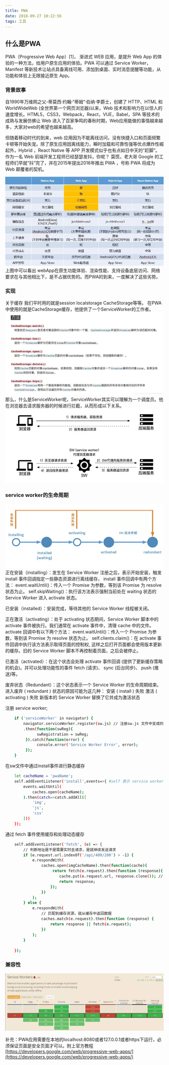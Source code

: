 ```yaml
---
title: PWA
date: 2018-09-27 10:22:56
tags: 工具
---
```

## 什么是PWA
PWA（Progressive Web App）[1]， 渐进式 WEB 应用，是提升 Web App 的体验的一种方法，给用户原生应用的体验。PWA 可以通过 Service Worker， Manifest 等新技术让站点具备离线可用、添加到桌面、实时消息提醒等功能，从功能和体验上无限接近原生 App。

### 背景故事

自1990年万维网之父-蒂莫西·约翰·“蒂姆”·伯纳·李爵士，创建了 HTTP、HTML 和 WorldWideWeb (全世界第一个网页浏览器)以来，Web 技术和影响力在以惊人的速度增长。HTML5，CSS3，Webpack，React，VUE，Babel，SPA 等技术的成熟与发展仿佛让 Web 进入了百家争鸣的春秋时期，Web应用能做的事情越来越多，大家对web的希望也越来越高。

但随着移动时代的到来，web 应用因为不能离线访问，没有快捷入口和页面频繁卡顿等开始失宠。除了原生应用因离线能力，瞬时加载和可靠性强等优点爆炸性崛起外，Hybrid ，React Native 等 APP 开发模式似乎也有点如日中天的“赶脚”。作为一名 Web 前端开发工程师已经瑟瑟发抖，你呢？ 莫慌，老大哥 Google 的工程师们早就“抖”完了，并在2015年提出2016年推出 PWA ，号称 PWA 将成为 Web 颠覆者的契机。

![](PWA/640.jpg)
上图中可以看出 webApp在原生功能体验、渲染性能、支持设备底层访问、网络要求在与其他相比下，是不占据优势的。而PWA的到来，一度解决了这些劣势。

### 实现
关于缓存
我们平时用的就是session localstorage CacheStorage等等。
在PWA中使用的就是CacheStorage缓存，他提供了一个ServiceWorker的工作者。
![](PWA/161fb4eccdc2700f.jpg)
那么，什么是ServiceWorker呢，ServiceWorker其实可以理解为一个调度员。他在浏览器去请求服务器的时候进行拦截，从而形成以下关系。
![](PWA/641.jpg)

### service worker的生命周期
![](PWA/642.jpg)
正在安装（installing）：发生在 Service Worker 注册之后，表示开始安装，触发 install 事件回调指定一些静态资源进行离线缓存， install 事件回调中有两个方法：
event.waitUntil()：传入一个 Promise 为参数，等到该 Promise 为 resolve 状态为止。
self.skipWaiting()：执行该方法表示强制当前处在 waiting 状态的 Service Worker 进入 activate 状态。

已安装（installed）：安装完成，等待其他的 Service Worker 线程被关闭。

正在激活（activating）：处于 activating 状态期间，Service Worker 脚本中的 activate 事件被执行。我们通常在 activate 事件中，清理 cache 中的文件。 activate 回调中有以下两个方法：
event.waitUntil()：传入一个 Promise 为参数，等到该 Promise 为 resolve 状态为止。
self.clients.claim()：在 activate 事件回调中执行该方法表示取得页面的控制权, 这样之后打开页面都会使用版本更新的缓存。旧的 Service Worker 脚本不再控制着页面，之后会被停止。

已激活（activated）：在这个状态会处理 activate 事件回调 (提供了更新缓存策略的机会)。并可以处理功能性的事件 fetch (请求)、 sync (后台同步)、 push (推送)等。

废弃状态（Redundant）：这个状态表示一个 Service Worker 的生命周期结束。进入废弃 ( redundant ) 状态的原因可能为这几种：
安装 ( install ) 失败
激活 ( activating ) 失败
新版本的 Service Worker 替换了它并成为激活状态

注册 service worker;
``` bash
    if ('serviceWorker' in navigator) {
        navigator.serviceWorker.register(sw.js) // 注册sw.js 文件中变成的服务对象，返回注册成功的对象
        .then(function(swReg){
              swRegistration = swReg;
         }).catch(function(error) {
              console.error('Service Worker Error', error);
         });
    }
```
在sw文件中通过install事件进行静态缓存
``` bash
    let cacheName = 'pwaName';
    self.addEventListener('install',events=>{ #self 表示 service worker 作用域
        events.waitUntil(
            caches.open(cacheName);
        ).then(catch=>catch.addAll([
            'img',
            'js',
            'css'
        ]))
    });
```
通过 fetch 事件使用缓存和处理动态缓存
``` bash
    self.addEventListener('fetch', (e) => {
        // 判断地址是不是需要实时去请求，是就继续发送请求
        if (e.request.url.indexOf('/api/400/200') > -1) {
            e.respondWith(
                caches.open(imgCacheName).then(function(cache){
                     return fetch(e.request).then(function (response){
                        cache.put(e.request.url, response.clone()); // 每请求一次缓存更新一次新加载的图片
                        return response;
                    });
                })
            );
        } else {
            e.respondWith(
                // 匹配到缓存资源，就从缓存中返回数据
                caches.match(e.request).then(function (response) {
                    return response || fetch(e.request);
                })
            );
        }

    });
```
### 兼容性
![](PWA/643.jpg)

补充：PWA应用需要在本地的localhost:8080或者127.0.0.1或者https下运行，必须保证页面是安全页面才可以。附上官方教程[https://developers.google.com/web/progressive-web-apps/](https://developers.google.com/web/progressive-web-apps/)
